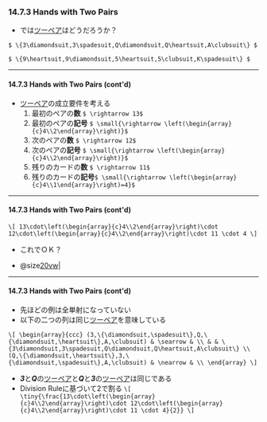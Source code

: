 ### 14.7.3 Hands with Two Pairs

* では<u>ツーペア</u>はどうだろうか？

`$ \{3\diamondsuit,3\spadesuit,Q\diamondsuit,Q\heartsuit,A\clubsuit\} $`

`$ \{9\heartsuit,9\diamondsuit,5\heartsuit,5\clubsuit,K\spadesuit\} $`

---

#### 14.7.3 Hands with Two Pairs (cont'd)

* <u>ツーペア</u>の成立要件を考える
  1. 最初のペアの**数** `$ \rightarrow 13$`
  1. 最初のペアの**記号** `$ \small{\rightarrow \left(\begin{array}{c}4\\2\end{array}\right)}$`
  1. 次のペアの**数** `$ \rightarrow 12$`
  1. 次のペアの**記号** `$ \small{\rightarrow \left(\begin{array}{c}4\\2\end{array}\right)}$`
  1. 残りのカードの**数** `$ \rightarrow 11$`
  1. 残りのカードの**記号**`$ \small{\rightarrow \left(\begin{array}{c}4\\1\end{array}\right)=4}$`

---

#### 14.7.3 Hands with Two Pairs (cont'd)

`\[
13\cdot\left(\begin{array}{c}4\\2\end{array}\right)\cdot 12\cdot\left(\begin{array}{c}4\\2\end{array}\right)\cdot 11 \cdot 4
\]`

- これでＯＫ？

- @size[20vw](NO!)|

---

#### 14.7.3 Hands with Two Pairs (cont'd)

* 先ほどの例は全単射になっていない
* 以下の二つの列は同じ<u>ツーペア</u>を意味している

`\[
\begin{array}{ccc}
 (3,\{\diamondsuit,\spadesuit\},Q,\{\diamondsuit,\heartsuit\},A,\clubsuit) & \searrow & \\
 & & \{3\diamondsuit,3\spadesuit,Q\diamondsuit,Q\heartsuit,A\clubsuit\} \\
 (Q,\{\diamondsuit,\heartsuit\},3,\{\diamondsuit,\spadesuit\},A,\clubsuit) & \nearrow & \\
\end{array}
\]`
<!--
`\[
\begin{array}{ccc}
 (9,\{\heartsuit,\diamondsuit\},5,\{\heartsuit,\clubsuit\},K,\spadesuit) & \searrow & \\
 & & \{9\heartsuit,9\diamondsuit,5\heartsuit,5\clubsuit,K\spadesuit\} \\
 (5,\{\heartsuit,\clubsuit\},9,\{\heartsuit,\diamondsuit\},K,\spadesuit) & \nearrow & \\
\end{array}
\]`
-->

* ***3***と***Q***の<u>ツーペア</u>と***Q***と***3***の<u>ツーペア</u>は同じである
* Division Ruleに基づいて2で割る
`\[
\tiny{\frac{13\cdot\left(\begin{array}{c}4\\2\end{array}\right)\cdot 12\cdot\left(\begin{array}{c}4\\2\end{array}\right)\cdot 11 \cdot 4}{2}}
\]`
